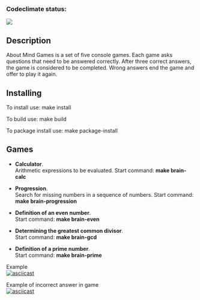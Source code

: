 ### Codeclimate status:
<a href="https://codeclimate.com/github/MisterFlicker/python-project-49/maintainability"><img src="https://api.codeclimate.com/v1/badges/50b7cdc90c8959ebe9ee/maintainability" /></a>

## Description

About
Mind Games is a set of five console games. Each game asks questions that need to be answered correctly. After three correct answers, the game is considered to be completed. Wrong answers end the game and offer to play it again.

## Installing
To install use: make install

To build use: make build

To package install use: make package-install

## Games

- **Calculator**.  
Arithmetic expressions to be evaluated. Start command: **make brain-calc**

- **Progression**.  
Search for missing numbers in a sequence of numbers. Start command: **make brain-progression**

- **Definition of an even number**.  
Start command: **make brain-even**

- **Determining the greatest common divisor**.  
Start command: **make brain-gcd**

- **Definition of a prime number**.  
Start command: **make brain-prime**

Example  
[![asciicast](https://asciinema.org/a/595872.svg)](https://asciinema.org/a/595872)

Example of incorrect answer in game  
[![asciicast](https://asciinema.org/a/595878.svg)](https://asciinema.org/a/595878)

